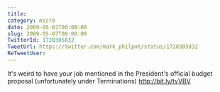 ```yaml
---
title: 
category: micro
date: 2009-05-07T00:00:00
slug: 2009-05-07T00:00:00
TwitterId: 1728305832
TweetUrl: https://twitter.com/mark_philpot/status/1728305832
ReTweetUser: 
---
```


It's weird to have your job mentioned in the President's official budget proposal (unfortunately under Terminations) http://bit.ly/tvVBV